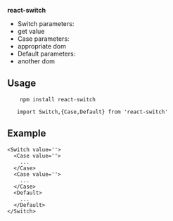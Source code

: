 **react-switch** 

- Switch parameters:
- get value
- Case parameters:
- appropriate dom
- Default parameters:
- another dom

## Usage

`    npm install react-switch`

`   import Switch,{Case,Default} from 'react-switch'`

## Example

```
<Switch value=''>
  <Case value=''>
    ...
  </Case>
  <Case value=''>
    ...
  </Case>
  <Default>
    ...
  </Default>
</Switch>
```




